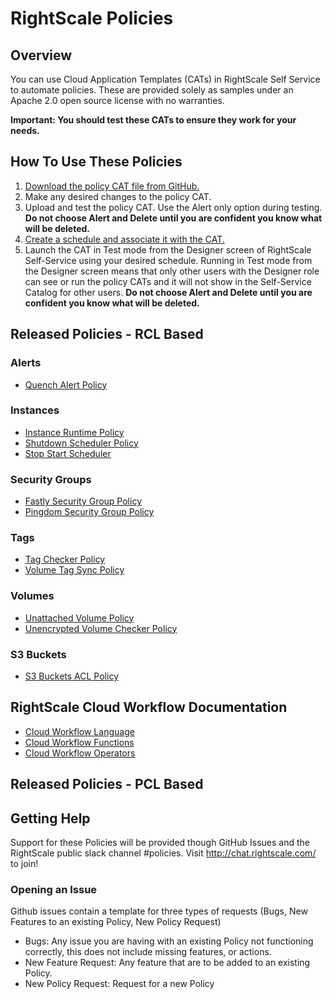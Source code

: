 # RightScale Policies

## Overview

You can use Cloud Application Templates (CATs) in RightScale Self Service to automate policies. These are provided solely as samples under an Apache 2.0 open source license with no warranties.

**Important: You should test these CATs to ensure they work for your needs.**

## How To Use These Policies

1. [Download the policy CAT file from GitHub.](https://github.com/rightscale/policy-cats)
1. Make any desired changes to the policy CAT.
3. Upload and test the policy CAT. Use the Alert only option during testing. **Do not choose Alert and Delete until you are confident you know what will be deleted.**
4. [Create a schedule and associate it with the CAT.](http://docs.rightscale.com/ss/guides/ss_creating_schedules.html)
5. Launch the CAT in Test mode from the Designer screen of RightScale Self-Service using your desired schedule. Running in Test mode from the Designer screen means that only other users with the Designer role can see or run the policy CATs and it will not show in the Self-Service Catalog for other users. **Do not choose Alert and Delete until you are confident you know what will be deleted.**

## Released Policies - RCL Based

### Alerts
 * [Quench Alert Policy](rcl/alerts/quench_alert_policy) 

### Instances
 * [Instance Runtime Policy](rcl/instances/instance_runtime_policy)
 * [Shutdown Scheduler Policy](rcl/instances/shutdown_scheduler)
 * [Stop Start Scheduler](rcl/instances/stop_start_scheduler)

### Security Groups
 * [Fastly Security Group Policy](rcl/security_groups/fastly_security_group_policy)
 * [Pingdom Security Group Policy](rcl/security_groups/pingdom_security_group_policy)

### Tags
 * [Tag Checker Policy](rcl/tags/tag_checker_policy)
 * [Volume Tag Sync Policy](rcl/tags/volume_tag_sync_policy)

### Volumes
 * [Unattached Volume Policy](rcl/volumes/unattached_volume_policy)
 * [Unencrypted Volume Checker Policy](rcl/volumes/unencrypted_volume_checker_policy)

### S3 Buckets
* [S3 Buckets ACL Policy](rcl/s3_buckets/s3_acl_policy)

## RightScale Cloud Workflow Documentation
- [Cloud Workflow Language](http://docs.rightscale.com/ss/reference/rcl/v2/index.html)
- [Cloud Workflow Functions](http://docs.rightscale.com/ss/reference/rcl/v2/ss_RCL_functions.html)
- [Cloud Workflow Operators](http://docs.rightscale.com/ss/reference/rcl/v2/ss_RCL_operators.html)

## Released Policies - PCL Based

## Getting Help
Support for these Policies will be provided though GitHub Issues and the RightScale public slack channel #policies.
Visit http://chat.rightscale.com/ to join!

### Opening an Issue
Github issues contain a template for three types of requests (Bugs, New Features to an existing Policy, New Policy Request)

- Bugs: Any issue you are having with an existing Policy not functioning correctly, this does not include missing features, or actions.
- New Feature Request: Any feature that are to be added to an existing Policy. 
- New Policy Request: Request for a new Policy
